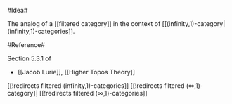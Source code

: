 #Idea#

The analog of a [[filtered category]] in the context of [[(infinity,1)-category|(infinity,1)-categories]].

#Reference#

Section 5.3.1 of

* [[Jacob Lurie]], [[Higher Topos Theory]]


[[!redirects filtered (infinity,1)-categories]]
[[!redirects filtered (∞,1)-category]]
[[!redirects filtered (∞,1)-categories]]